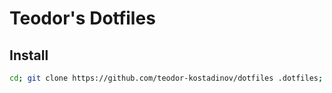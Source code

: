 # Teodor's Dotfiles

## Install

```bash
cd; git clone https://github.com/teodor-kostadinov/dotfiles .dotfiles; ./.dotfiles/setup.sh
```
